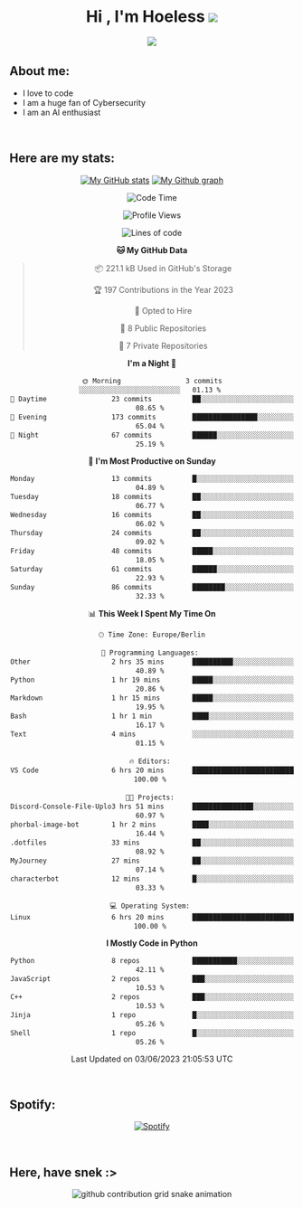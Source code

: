 <h1 align="center">Hi , I'm Hoeless <img src="https://media.giphy.com/media/hvRJCLFzcasrR4ia7z/giphy.gif" width="35"></h1>
<p align="center">
  <a href="https://github.com/whois-hoeless"><img src="https://readme-typing-svg.demolab.com?font=Roboto+Mono&weight=300&size=28&duration=4000&pause=100&color=C109F7&center=true&vCenter=true&width=580&height=127&lines=I'm+a+programmer;I'm+an+AI+enthusiast;I'm+a+big+fan+of+Neural+Networks;I'm+interested+in+Computer+Science;I+love+Cybersecurity;By+the+way+I+use+Arch+%F0%9F%92%80"></a>
</p>

## About me:

- I love to code
- I am a huge fan of Cybersecurity
- I am an AI enthusiast 

<br>

## Here are my stats:

<div align="center">
    
 [![My GitHub stats](https://github-readme-stats.vercel.app/api?username=whois-hoeless&count_private=true&show_icons=true&theme=radical)](https://github.com/whois-hoeless)
 [![My Github graph](http://github-profile-summary-cards.vercel.app/api/cards/profile-details?username=whois-hoeless&theme=radical)](https://github.com/whois-hoeless)

<!--START_SECTION:waka-->
![Code Time](http://img.shields.io/badge/Code%20Time-22%20hrs%2051%20mins-blue)

![Profile Views](http://img.shields.io/badge/Profile%20Views-0-blue)

![Lines of code](https://img.shields.io/badge/From%20Hello%20World%20I%27ve%20Written-32.4%20thousand%20lines%20of%20code-blue)

**🐱 My GitHub Data** 

> 📦 221.1 kB Used in GitHub's Storage 
 > 
> 🏆 197 Contributions in the Year 2023
 > 
> 💼 Opted to Hire
 > 
> 📜 8 Public Repositories 
 > 
> 🔑 7 Private Repositories 
 > 
**I'm a Night 🦉** 

```text
🌞 Morning                3 commits           ░░░░░░░░░░░░░░░░░░░░░░░░░   01.13 % 
🌆 Daytime                23 commits          ██░░░░░░░░░░░░░░░░░░░░░░░   08.65 % 
🌃 Evening                173 commits         ████████████████░░░░░░░░░   65.04 % 
🌙 Night                  67 commits          ██████░░░░░░░░░░░░░░░░░░░   25.19 % 
```
📅 **I'm Most Productive on Sunday** 

```text
Monday                   13 commits          █░░░░░░░░░░░░░░░░░░░░░░░░   04.89 % 
Tuesday                  18 commits          ██░░░░░░░░░░░░░░░░░░░░░░░   06.77 % 
Wednesday                16 commits          ██░░░░░░░░░░░░░░░░░░░░░░░   06.02 % 
Thursday                 24 commits          ██░░░░░░░░░░░░░░░░░░░░░░░   09.02 % 
Friday                   48 commits          █████░░░░░░░░░░░░░░░░░░░░   18.05 % 
Saturday                 61 commits          ██████░░░░░░░░░░░░░░░░░░░   22.93 % 
Sunday                   86 commits          ████████░░░░░░░░░░░░░░░░░   32.33 % 
```


📊 **This Week I Spent My Time On** 

```text
🕑︎ Time Zone: Europe/Berlin

💬 Programming Languages: 
Other                    2 hrs 35 mins       ██████████░░░░░░░░░░░░░░░   40.89 % 
Python                   1 hr 19 mins        █████░░░░░░░░░░░░░░░░░░░░   20.86 % 
Markdown                 1 hr 15 mins        █████░░░░░░░░░░░░░░░░░░░░   19.95 % 
Bash                     1 hr 1 min          ████░░░░░░░░░░░░░░░░░░░░░   16.17 % 
Text                     4 mins              ░░░░░░░░░░░░░░░░░░░░░░░░░   01.15 % 

🔥 Editors: 
VS Code                  6 hrs 20 mins       █████████████████████████   100.00 % 

🐱‍💻 Projects: 
Discord-Console-File-Uplo3 hrs 51 mins       ███████████████░░░░░░░░░░   60.97 % 
phorbal-image-bot        1 hr 2 mins         ████░░░░░░░░░░░░░░░░░░░░░   16.44 % 
.dotfiles                33 mins             ██░░░░░░░░░░░░░░░░░░░░░░░   08.92 % 
MyJourney                27 mins             ██░░░░░░░░░░░░░░░░░░░░░░░   07.14 % 
characterbot             12 mins             █░░░░░░░░░░░░░░░░░░░░░░░░   03.33 % 

💻 Operating System: 
Linux                    6 hrs 20 mins       █████████████████████████   100.00 % 
```

**I Mostly Code in Python** 

```text
Python                   8 repos             ███████████░░░░░░░░░░░░░░   42.11 % 
JavaScript               2 repos             ███░░░░░░░░░░░░░░░░░░░░░░   10.53 % 
C++                      2 repos             ███░░░░░░░░░░░░░░░░░░░░░░   10.53 % 
Jinja                    1 repo              █░░░░░░░░░░░░░░░░░░░░░░░░   05.26 % 
Shell                    1 repo              █░░░░░░░░░░░░░░░░░░░░░░░░   05.26 % 
```




 Last Updated on 03/06/2023 21:05:53 UTC
<!--END_SECTION:waka-->
</div>
<br>

## Spotify:

<div align="center">

[![Spotify](https://whois-hoeless.vercel.app/api/spotify?background_color=0d1117&border_color=090d13)](https://open.spotify.com/user/heanchenhorst)
</div>

<br>

## Here, have snek :>
<div align="center">
<picture>
  <source media="(prefers-color-scheme: dark)" srcset="https://raw.githubusercontent.com/whois-hoeless/whois-hoeless/output/github-contribution-grid-snake-dark.svg">
  <source media="(prefers-color-scheme: light)" srcset="https://raw.githubusercontent.com/whois-hoeless/whois-hoeless/output/github-contribution-grid-snake.svg">
  <img alt="github contribution grid snake animation" src="https://raw.githubusercontent.com/whois-hoeless/whois-hoeless/output/github-contribution-grid-snake.svg">
</div>
